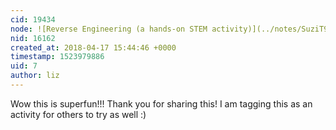 ```yaml
---
cid: 19434
node: ![Reverse Engineering (a hands-on STEM activity)](../notes/SuziT9/04-16-2018/reverse-engineering-a-hands-on-stem-activity)
nid: 16162
created_at: 2018-04-17 15:44:46 +0000
timestamp: 1523979886
uid: 7
author: liz
---
```


Wow this is superfun!!! Thank you for sharing this! I am tagging this as an activity for others to try as well :)